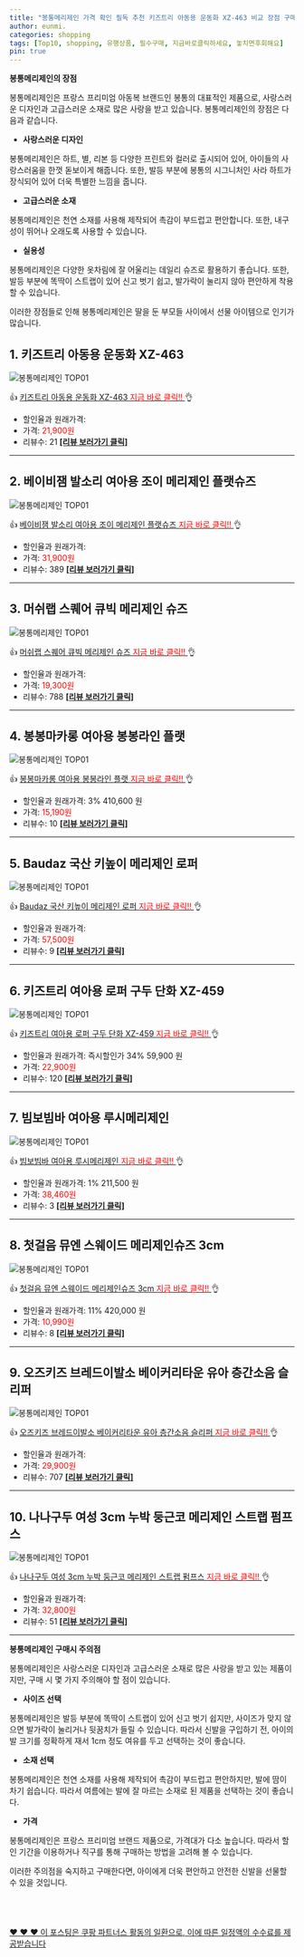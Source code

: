 ```yaml
---
title: "봉통메리제인 가격 확인 필독 추천 키즈트리 아동용 운동화 XZ-463 비교 장점 구매가이드"
author: eunmi.
categories: shopping
tags: [Top10, shopping, 유행상품, 필수구매, 지금바로클릭하세요, 놓치면후회해요]
pin: true
---
```

**봉통메리제인의 장점**

봉통메리제인은 프랑스 프리미엄 아동복 브랜드인 봉통의 대표적인 제품으로, 사랑스러운 디자인과 고급스러운 소재로 많은 사랑을 받고 있습니다. 봉통메리제인의 장점은 다음과 같습니다.

* **사랑스러운 디자인**

봉통메리제인은 하트, 별, 리본 등 다양한 프린트와 컬러로 출시되어 있어, 아이들의 사랑스러움을 한껏 돋보이게 해줍니다. 또한, 발등 부분에 봉통의 시그니처인 사라 하트가 장식되어 있어 더욱 특별한 느낌을 줍니다.

* **고급스러운 소재**

봉통메리제인은 천연 소재를 사용해 제작되어 촉감이 부드럽고 편안합니다. 또한, 내구성이 뛰어나 오래도록 사용할 수 있습니다.

* **실용성**

봉통메리제인은 다양한 옷차림에 잘 어울리는 데일리 슈즈로 활용하기 좋습니다. 또한, 발등 부분에 똑딱이 스트랩이 있어 신고 벗기 쉽고, 발가락이 눌리지 않아 편안하게 착용할 수 있습니다.

이러한 장점들로 인해 봉통메리제인은 딸을 둔 부모들 사이에서 선물 아이템으로 인기가 많습니다.

   

## 1. 키즈트리 아동용 운동화 XZ-463

![봉통메리제인 TOP01](https://thumbnail7.coupangcdn.com/thumbnails/remote/230x230ex/image/rs_quotation_api/chb8hach/8b0b95744a524556b15c683147e27636.jpg)


👍 [키즈트리 아동용 운동화 XZ-463 <font color=red> 지금 바로 클릭!! </font> ](https://link.coupang.com/re/AFFSDP?lptag=AF3617701&subid=GithubCoopas&pageKey=6063966773&traceid=V0-153&itemId=11163948039&vendorItemId=78442080291) 👌 


- 할인율과 원래가격: 
- 가격: <span style='color:red'>21,900원</span>
- 리뷰수: 21  [**[리뷰 보러가기 클릭]**](https://link.coupang.com/re/AFFSDP?lptag=AF3617701&subid=GithubCoopas&pageKey=6063966773&traceid=V0-153&itemId=11163948039&vendorItemId=78442080291)

---


   

## 2. 베이비잼 발소리 여아용 조이 메리제인 플랫슈즈

![봉통메리제인 TOP01](https://thumbnail10.coupangcdn.com/thumbnails/remote/230x230ex/image/retail/images/4476981352561790-400c3806-a18d-4d13-beb7-951daee4dda2.png)


👍 [베이비잼 발소리 여아용 조이 메리제인 플랫슈즈 <font color=red> 지금 바로 클릭!! </font> ](https://link.coupang.com/re/AFFSDP?lptag=AF3617701&subid=GithubCoopas&pageKey=6784543739&traceid=V0-153&itemId=15966573074&vendorItemId=83172765720) 👌 


- 할인율과 원래가격: 
- 가격: <span style='color:red'>31,900원</span>
- 리뷰수: 389  [**[리뷰 보러가기 클릭]**](https://link.coupang.com/re/AFFSDP?lptag=AF3617701&subid=GithubCoopas&pageKey=6784543739&traceid=V0-153&itemId=15966573074&vendorItemId=83172765720)

---


   

## 3. 머쉬랩 스퀘어 큐빅 메리제인 슈즈

![봉통메리제인 TOP01](https://thumbnail6.coupangcdn.com/thumbnails/remote/230x230ex/image/vendor_inventory/c9f3/858e15a713156a59c06853ff55f220d5bf56a0fd9b9a055708d246227b6f.jpg)


👍 [머쉬랩 스퀘어 큐빅 메리제인 슈즈 <font color=red> 지금 바로 클릭!! </font> ](https://link.coupang.com/re/AFFSDP?lptag=AF3617701&subid=GithubCoopas&pageKey=6698829734&traceid=V0-153&itemId=15508141455&vendorItemId=82727451095) 👌 


- 할인율과 원래가격: 
- 가격: <span style='color:red'>19,300원</span>
- 리뷰수: 788  [**[리뷰 보러가기 클릭]**](https://link.coupang.com/re/AFFSDP?lptag=AF3617701&subid=GithubCoopas&pageKey=6698829734&traceid=V0-153&itemId=15508141455&vendorItemId=82727451095)

---


   

## 4. 봉봉마카롱 여아용 봉봉라인 플랫

![봉통메리제인 TOP01](https://thumbnail6.coupangcdn.com/thumbnails/remote/230x230ex/image/retail/images/2019/02/21/13/1/19d40140-36d9-4830-8a62-c85825afc570.jpg)


👍 [봉봉마카롱 여아용 봉봉라인 플랫 <font color=red> 지금 바로 클릭!! </font> ](https://link.coupang.com/re/AFFSDP?lptag=AF3617701&subid=GithubCoopas&pageKey=189250545&traceid=V0-153&itemId=540389815&vendorItemId=4413404852) 👌 


- 할인율과 원래가격: 3%  410,600   원
- 가격: <span style='color:red'>15,190원</span>
- 리뷰수: 10  [**[리뷰 보러가기 클릭]**](https://link.coupang.com/re/AFFSDP?lptag=AF3617701&subid=GithubCoopas&pageKey=189250545&traceid=V0-153&itemId=540389815&vendorItemId=4413404852)

---


   

## 5. Baudaz 국산 키높이 메리제인 로퍼

![봉통메리제인 TOP01](https://thumbnail7.coupangcdn.com/thumbnails/remote/230x230ex/image/vendor_inventory/cbd9/f991057b31c95b458b19f008f8b32ed0d737e539b11ecc888222cf44e96a.png)


👍 [Baudaz 국산 키높이 메리제인 로퍼 <font color=red> 지금 바로 클릭!! </font> ](https://link.coupang.com/re/AFFSDP?lptag=AF3617701&subid=GithubCoopas&pageKey=7542877503&traceid=V0-153&itemId=19833034530&vendorItemId=86934741387) 👌 


- 할인율과 원래가격: 
- 가격: <span style='color:red'>57,500원</span>
- 리뷰수: 9  [**[리뷰 보러가기 클릭]**](https://link.coupang.com/re/AFFSDP?lptag=AF3617701&subid=GithubCoopas&pageKey=7542877503&traceid=V0-153&itemId=19833034530&vendorItemId=86934741387)

---


   

## 6. 키즈트리 여아용 로퍼 구두 단화 XZ-459

![봉통메리제인 TOP01](https://thumbnail7.coupangcdn.com/thumbnails/remote/230x230ex/image/rs_quotation_api/0cpmaqyl/ae45c5d0b70f4329ac093645887e74a1.jpg)


👍 [키즈트리 여아용 로퍼 구두 단화 XZ-459 <font color=red> 지금 바로 클릭!! </font> ](https://link.coupang.com/re/AFFSDP?lptag=AF3617701&subid=GithubCoopas&pageKey=6064177851&traceid=V0-153&itemId=11165079047&vendorItemId=78443185723) 👌 


- 할인율과 원래가격: 즉시할인가 34%  59,900   원
- 가격: <span style='color:red'>22,900원</span>
- 리뷰수: 120  [**[리뷰 보러가기 클릭]**](https://link.coupang.com/re/AFFSDP?lptag=AF3617701&subid=GithubCoopas&pageKey=6064177851&traceid=V0-153&itemId=11165079047&vendorItemId=78443185723)

---


   

## 7. 빔보빔바 여아용 루시메리제인

![봉통메리제인 TOP01](https://thumbnail7.coupangcdn.com/thumbnails/remote/230x230ex/image/retail/images/2020/03/17/15/7/42209f4c-e682-45d7-88ac-04d1b47d1a89.jpg)


👍 [빔보빔바 여아용 루시메리제인 <font color=red> 지금 바로 클릭!! </font> ](https://link.coupang.com/re/AFFSDP?lptag=AF3617701&subid=GithubCoopas&pageKey=1366479687&traceid=V0-153&itemId=2398588396&vendorItemId=70393603726) 👌 


- 할인율과 원래가격: 1%  211,500   원
- 가격: <span style='color:red'>38,460원</span>
- 리뷰수: 3  [**[리뷰 보러가기 클릭]**](https://link.coupang.com/re/AFFSDP?lptag=AF3617701&subid=GithubCoopas&pageKey=1366479687&traceid=V0-153&itemId=2398588396&vendorItemId=70393603726)

---


   

## 8. 첫걸음 뮤엔 스웨이드 메리제인슈즈 3cm

![봉통메리제인 TOP01](https://thumbnail9.coupangcdn.com/thumbnails/remote/230x230ex/image/rs_quotation_api/ckgonngs/635064c5819e4c969a59af8f6eb432d1.jpg)


👍 [첫걸음 뮤엔 스웨이드 메리제인슈즈 3cm <font color=red> 지금 바로 클릭!! </font> ](https://link.coupang.com/re/AFFSDP?lptag=AF3617701&subid=GithubCoopas&pageKey=6011318999&traceid=V0-153&itemId=10906403665&vendorItemId=78186244944) 👌 


- 할인율과 원래가격: 11%  420,000   원
- 가격: <span style='color:red'>10,990원</span>
- 리뷰수: 8  [**[리뷰 보러가기 클릭]**](https://link.coupang.com/re/AFFSDP?lptag=AF3617701&subid=GithubCoopas&pageKey=6011318999&traceid=V0-153&itemId=10906403665&vendorItemId=78186244944)

---


   

## 9. 오즈키즈 브레드이발소 베이커리타운 유아 층간소음 슬리퍼

![봉통메리제인 TOP01](https://thumbnail6.coupangcdn.com/thumbnails/remote/230x230ex/image/retail/images/2021/06/23/11/2/6e64f6bc-9f9d-4c3a-8298-0b90a3fba429.jpg)


👍 [오즈키즈 브레드이발소 베이커리타운 유아 층간소음 슬리퍼 <font color=red> 지금 바로 클릭!! </font> ](https://link.coupang.com/re/AFFSDP?lptag=AF3617701&subid=GithubCoopas&pageKey=5721321945&traceid=V0-153&itemId=9570198672&vendorItemId=76854824635) 👌 


- 할인율과 원래가격: 
- 가격: <span style='color:red'>29,900원</span>
- 리뷰수: 707  [**[리뷰 보러가기 클릭]**](https://link.coupang.com/re/AFFSDP?lptag=AF3617701&subid=GithubCoopas&pageKey=5721321945&traceid=V0-153&itemId=9570198672&vendorItemId=76854824635)

---


   

## 10. 나나구두 여성 3cm 누박 둥근코 메리제인 스트랩 펌프스

![봉통메리제인 TOP01](https://thumbnail10.coupangcdn.com/thumbnails/remote/230x230ex/image/vendor_inventory/1354/8e7672f123f4f9846827e42c07162d0b3f69e80b73e47271c7366bfed50b.jpg)


👍 [나나구두 여성 3cm 누박 둥근코 메리제인 스트랩 펌프스 <font color=red> 지금 바로 클릭!! </font> ](https://link.coupang.com/re/AFFSDP?lptag=AF3617701&subid=GithubCoopas&pageKey=7456349986&traceid=V0-153&itemId=19424152365&vendorItemId=86674313300) 👌 


- 할인율과 원래가격: 
- 가격: <span style='color:red'>32,800원</span>
- 리뷰수: 51  [**[리뷰 보러가기 클릭]**](https://link.coupang.com/re/AFFSDP?lptag=AF3617701&subid=GithubCoopas&pageKey=7456349986&traceid=V0-153&itemId=19424152365&vendorItemId=86674313300)

---
**봉통메리제인 구매시 주의점**

봉통메리제인은 사랑스러운 디자인과 고급스러운 소재로 많은 사랑을 받고 있는 제품이지만, 구매 시 몇 가지 주의해야 할 점이 있습니다.

* **사이즈 선택**

봉통메리제인은 발등 부분에 똑딱이 스트랩이 있어 신고 벗기 쉽지만, 사이즈가 맞지 않으면 발가락이 눌리거나 뒷꿈치가 들릴 수 있습니다. 따라서 신발을 구입하기 전, 아이의 발 크기를 정확하게 재서 1cm 정도 여유를 두고 선택하는 것이 좋습니다.

* **소재 선택**

봉통메리제인은 천연 소재를 사용해 제작되어 촉감이 부드럽고 편안하지만, 발에 땀이 차기 쉽습니다. 따라서 여름에는 발에 잘 마르는 소재로 된 제품을 선택하는 것이 좋습니다.

* **가격**

봉통메리제인은 프랑스 프리미엄 브랜드 제품으로, 가격대가 다소 높습니다. 따라서 할인 기간을 이용하거나 직구를 통해 구매하는 방법을 고려해 볼 수 있습니다.

이러한 주의점을 숙지하고 구매한다면, 아이에게 더욱 편안하고 안전한 신발을 선물할 수 있을 것입니다.<br><br><br><br><br> [ ❤ ❤ ❤ 이 포스팅은 쿠팡 파트너스 활동의 일환으로, 이에 따른 일정액의 수수료를 제공받습니다](https://link.coupang.com/a/bcEFyh)